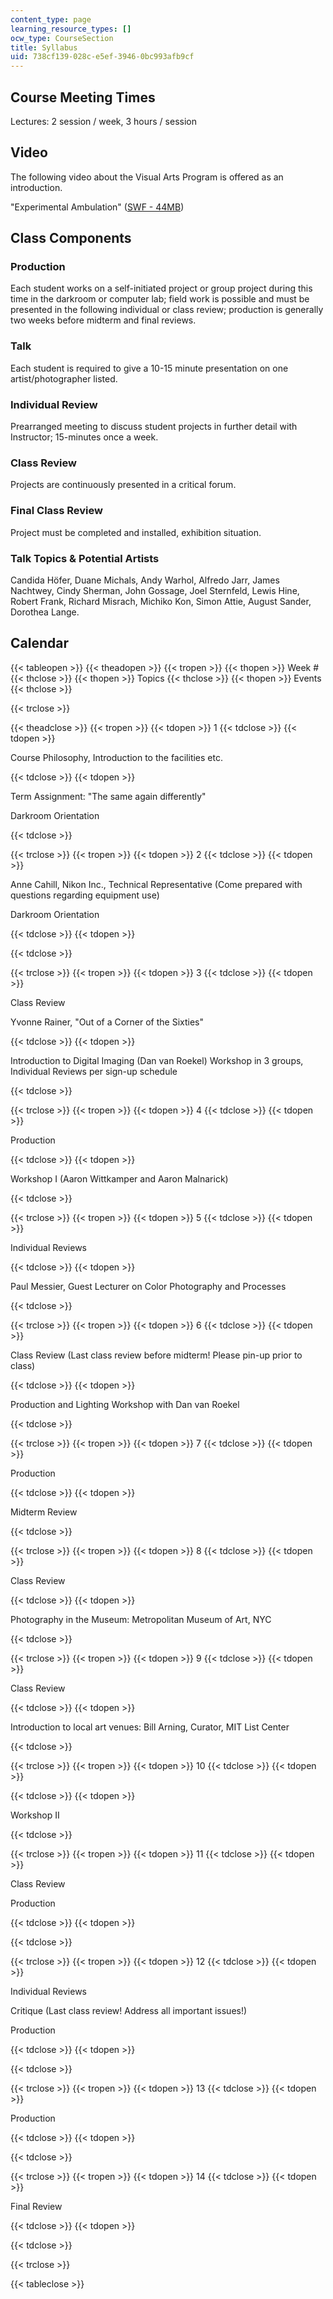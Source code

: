 ```yaml
---
content_type: page
learning_resource_types: []
ocw_type: CourseSection
title: Syllabus
uid: 738cf139-028c-e5ef-3946-0bc993afb9cf
---
```


Course Meeting Times
--------------------

Lectures: 2 session / week, 3 hours / session

Video
-----

The following video about the Visual Arts Program is offered as an introduction.

"Experimental Ambulation" ([SWF - 44MB](/ans7870/4/4.341/4-341.swf))

Class Components
----------------

### Production

Each student works on a self-initiated project or group project during this time in the darkroom or computer lab; field work is possible and must be presented in the following individual or class review; production is generally two weeks before midterm and final reviews.

### Talk

Each student is required to give a 10-15 minute presentation on one artist/photographer listed.

### Individual Review

Prearranged meeting to discuss student projects in further detail with Instructor; 15-minutes once a week.

### Class Review

Projects are continuously presented in a critical forum.

### Final Class Review

Project must be completed and installed, exhibition situation.

### Talk Topics & Potential Artists

Candida Höfer, Duane Michals, Andy Warhol, Alfredo Jarr, James Nachtwey, Cindy Sherman, John Gossage, Joel Sternfeld, Lewis Hine, Robert Frank, Richard Misrach, Michiko Kon, Simon Attie, August Sander, Dorothea Lange.

Calendar
--------

{{< tableopen >}}
{{< theadopen >}}
{{< tropen >}}
{{< thopen >}}
Week #
{{< thclose >}}
{{< thopen >}}
Topics
{{< thclose >}}
{{< thopen >}}
Events
{{< thclose >}}

{{< trclose >}}

{{< theadclose >}}
{{< tropen >}}
{{< tdopen >}}
1
{{< tdclose >}}
{{< tdopen >}}


Course Philosophy, Introduction to the facilities etc.


{{< tdclose >}}
{{< tdopen >}}


Term Assignment: "The same again differently"

Darkroom Orientation


{{< tdclose >}}

{{< trclose >}}
{{< tropen >}}
{{< tdopen >}}
2
{{< tdclose >}}
{{< tdopen >}}


Anne Cahill, Nikon Inc., Technical Representative (Come prepared with questions regarding equipment use)

Darkroom Orientation


{{< tdclose >}}
{{< tdopen >}}

{{< tdclose >}}

{{< trclose >}}
{{< tropen >}}
{{< tdopen >}}
3
{{< tdclose >}}
{{< tdopen >}}


Class Review

Yvonne Rainer, "Out of a Corner of the Sixties"


{{< tdclose >}}
{{< tdopen >}}


Introduction to Digital Imaging (Dan van Roekel) Workshop in 3 groups, Individual Reviews per sign-up schedule


{{< tdclose >}}

{{< trclose >}}
{{< tropen >}}
{{< tdopen >}}
4
{{< tdclose >}}
{{< tdopen >}}


Production


{{< tdclose >}}
{{< tdopen >}}


Workshop I (Aaron Wittkamper and Aaron Malnarick)


{{< tdclose >}}

{{< trclose >}}
{{< tropen >}}
{{< tdopen >}}
5
{{< tdclose >}}
{{< tdopen >}}


Individual Reviews


{{< tdclose >}}
{{< tdopen >}}


Paul Messier, Guest Lecturer on Color Photography and Processes


{{< tdclose >}}

{{< trclose >}}
{{< tropen >}}
{{< tdopen >}}
6
{{< tdclose >}}
{{< tdopen >}}


Class Review (Last class review before midterm! Please pin-up prior to class)


{{< tdclose >}}
{{< tdopen >}}


Production and Lighting Workshop with Dan van Roekel


{{< tdclose >}}

{{< trclose >}}
{{< tropen >}}
{{< tdopen >}}
7
{{< tdclose >}}
{{< tdopen >}}


Production


{{< tdclose >}}
{{< tdopen >}}


Midterm Review


{{< tdclose >}}

{{< trclose >}}
{{< tropen >}}
{{< tdopen >}}
8
{{< tdclose >}}
{{< tdopen >}}


Class Review


{{< tdclose >}}
{{< tdopen >}}


Photography in the Museum: Metropolitan Museum of Art, NYC


{{< tdclose >}}

{{< trclose >}}
{{< tropen >}}
{{< tdopen >}}
9
{{< tdclose >}}
{{< tdopen >}}


Class Review


{{< tdclose >}}
{{< tdopen >}}


Introduction to local art venues: Bill Arning, Curator, MIT List Center


{{< tdclose >}}

{{< trclose >}}
{{< tropen >}}
{{< tdopen >}}
10
{{< tdclose >}}
{{< tdopen >}}

{{< tdclose >}}
{{< tdopen >}}


Workshop II


{{< tdclose >}}

{{< trclose >}}
{{< tropen >}}
{{< tdopen >}}
11
{{< tdclose >}}
{{< tdopen >}}


Class Review

Production


{{< tdclose >}}
{{< tdopen >}}

{{< tdclose >}}

{{< trclose >}}
{{< tropen >}}
{{< tdopen >}}
12
{{< tdclose >}}
{{< tdopen >}}


Individual Reviews

Critique (Last class review! Address all important issues!)

Production


{{< tdclose >}}
{{< tdopen >}}

{{< tdclose >}}

{{< trclose >}}
{{< tropen >}}
{{< tdopen >}}
13
{{< tdclose >}}
{{< tdopen >}}


Production


{{< tdclose >}}
{{< tdopen >}}

{{< tdclose >}}

{{< trclose >}}
{{< tropen >}}
{{< tdopen >}}
14
{{< tdclose >}}
{{< tdopen >}}


Final Review


{{< tdclose >}}
{{< tdopen >}}

{{< tdclose >}}

{{< trclose >}}

{{< tableclose >}}